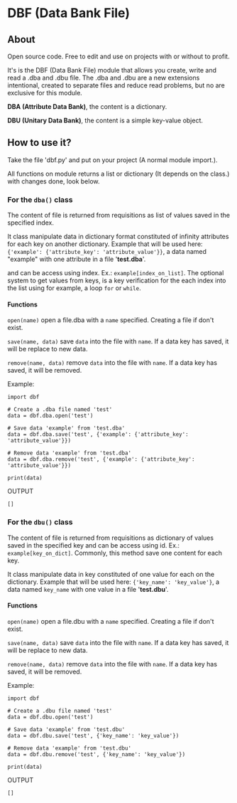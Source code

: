 # DBF (Data Bank File)

## About

Open source code. Free to edit and use on projects with or without to profit.

It's is the DBF (Data Bank File) module that allows you create, write and read a .dba and .dbu file.
The .dba and .dbu are a new extensions intentional, created to separate files and reduce read problems, but no are exclusive for this module.

**DBA (Attribute Data Bank)**, the content is a dictionary.

**DBU (Unitary Data Bank)**, the content is a simple key-value object.

## How to use it?

Take the file 'dbf.py' and put on your project (A normal module import.).

All functions on module returns a list or dictionary (It depends on the class.) with changes done, look below. 

### For the `dba()` class

The content of file is returned from requisitions as list of values saved in the specified index.

It class manipulate data in dictionary format constituted of infinity attributes for each key on another dictionary. Example that will be used here: `{'example': {'attribute_key': 'attribute_value'}}`, a data named "example" with one attribute in a file '**test.dba**'.

and can be access using index. Ex.: `example[index_on_list]`. The optional system to get values from keys, is a key verification for the each index into the list using for example, a loop `for` or `while`.

#### Functions

`open(name)` open a file.dba with a `name` specified. Creating a file if don't exist.

`save(name, data)` save `data` into the file with `name`. If a data key has saved, it will be replace to new data.

`remove(name, data)` remove `data` into the file with `name`. If a data key has saved, it will be removed.

Example:

```
import dbf 

# Create a .dba file named 'test'
data = dbf.dba.open('test')

# Save data 'example' from 'test.dba'
data = dbf.dba.save('test', {'example': {'attribute_key': 'attribute_value'}})

# Remove data 'example' from 'test.dba'
data = dbf.dba.remove('test', {'example': {'attribute_key': 'attribute_value'}})

print(data)
```
OUTPUT
```
[]
```

### For the `dbu()` class
  
The content of file is returned from requisitions as dictionary of values saved in the specified key
and can be access using id. Ex.: `example[key_on_dict]`. Commonly, this method save one content for each key.

It class manipulate data in key constituted of one value for each on the dictionary. Example that will be used here: `{'key_name': 'key_value'}`, a data named `key_name` with one value in a file '**test.dbu**'.

#### Functions

`open(name)` open a file.dbu with a `name` specified. Creating a file if don't exist.

`save(name, data)` save `data` into the file with `name`. If a data key has saved, it will be replace to new data.

`remove(name, data)` remove `data` into the file with `name`. If a data key has saved, it will be removed.

Example:

```
import dbf 

# Create a .dbu file named 'test'
data = dbf.dbu.open('test')

# Save data 'example' from 'test.dbu'
data = dbf.dbu.save('test', {'key_name': 'key_value'})

# Remove data 'example' from 'test.dbu'
data = dbf.dbu.remove('test', {'key_name': 'key_value'})

print(data)
```
OUTPUT
```
[]
```